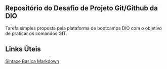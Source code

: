 ## Repositório do Desafio de Projeto Git/Github da DIO
Tarefa simples proposta pela plataforma de bootcamps DIO com o objetivo de praticar os comandos GIT.

## Links Úteis
[Sintaxe Basica Markdown](https://www.markdownguide.org/basic-syntax/)
